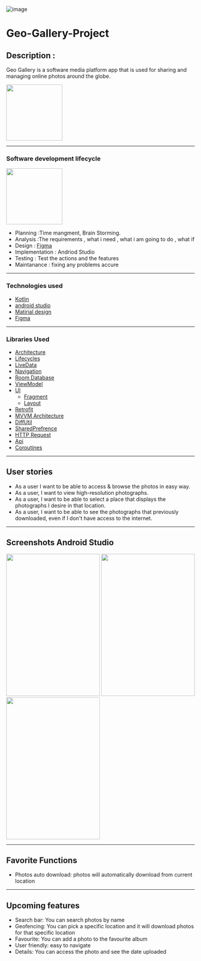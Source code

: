 ![image](https://user-images.githubusercontent.com/91452283/140028219-e6c1e5a4-7e88-4e9a-86cb-1b1e76542cad.png)
# Geo-Gallery-Project


## Description : 

Geo Gallery is a software media platform app that is used for sharing and managing online photos around the globe.

<img src="https://user-images.githubusercontent.com/91452283/144279034-58888f2b-f144-408e-832c-5683afb91b4d.png" width="150" height="150">

<hr>

### Software development lifecycle

<img src="https://user-images.githubusercontent.com/91452283/140063117-e6dfcae8-dc42-4300-89cd-cd760809c347.png" width="150" height="150">

- Planning :Time mangment, Brain Storming.
- Analysis :The requirements , what i need , what i am going to do , what if 
- Design : [Figma](https://www.figma.com/file/bnciU8RcvZ6tcjbZu6B3YP/Geo-Gallery?node-id=0%3A1)
- Implementation : Andriod Studio
- Testing : Test the actions and the features
- Maintanance : fixing any problems accure


<hr>

### Technologies used

- [Kotlin](https://developer.android.com/kotlin)
- [android studio](https://developer.android.com/studio?gclid=Cj0KCQjww4OMBhCUARIsAILndv7dnvotv1KjpsvyCGg74yWzg7zXsTLeEz078nbHA6wWZbaUZSUWlGgaAuMNEALw_wcB&gclsrc=aw.ds)
- [Matirial design](https://material.io/components?platform=android)
- [Figma](https://www.figma.com/file/bnciU8RcvZ6tcjbZu6B3YP/Geo-Gallery?node-id=0%3A1)

<hr>

### Libraries Used

* [Architecture][1]
* [Lifecycles][3] 
* [LiveData][4]
* [Navigation][5] 
* [Room Database][6] 
* [ViewModel][7] 
* [UI][9] 
  * [Fragment][11] 
  * [Layout][12] 
*  [Retrofit](https://square.github.io/retrofit/)
* [MVVM Architecture](https://medium.com/@desai.krupa/why-to-choose-mvvm-android-architecture-9dc2cf9e6f91)
* [DiffUtil](https://medium.com/tech-insider/diffutil-handling-recyclerview-smartly-ac3401d22903)
* [SharedPrefrence](https://medium.com/google-developers/sharedpreferences-is-your-answer-to-simple-storage-a7c8499ea8ff)
* [HTTP Request](https://www.restapitutorial.com/lessons/httpmethods.html)
* [Api](https://www.mulesoft.com/resources/api/what-is-an-api)
* [Coroutines](https://developer.android.com/kotlin/coroutines?gclid=Cj0KCQiA15yNBhDTARIsAGnwe0X6_uiUGKPCcjYnxYqgNTosJ31FJI_HE0l4M_OBt_SfgY5OtwAcFMsaAu0uEALw_wcB&gclsrc=aw.ds)

<hr>

## User stories

* As a user I want to be able to access & browse the photos in easy way.
* As a user, I want to view high-resolution photographs.
* As a user, I want to be able to select a place that displays the photographs I desire in that location.
* As a user, I want to be able to see the photographs that  previously downloaded, even if I don't have access to the internet.
 
<hr>

## Screenshots Android Studio

<img src="https://user-images.githubusercontent.com/91452283/144288879-6bd3113e-2e1a-4d10-b7e3-0e0151c61cf9.jpg" width="250" height="380">
<img src="https://user-images.githubusercontent.com/91452283/144288639-0b7cd4c8-9a4d-4a4b-a178-753a5b544a61.jpg" width="250" height="380">
<img src="https://user-images.githubusercontent.com/91452283/144288976-676beab4-2329-4a4b-a006-212a168a67fc.jpg" width="250" height="380">

<hr>

##  Favorite Functions

* Photos auto download:  photos will automatically download from current location 


<hr>

##  Upcoming features
* Search bar: You can search photos by name 
* Geofencing: You can pick a specific location and it will download photos for that specific location 
* Favourite: You can add a photo to the favourite album
* User friendly: easy to navigate 
* Details: You can access the photo and see the date uploaded 




[21]: https://developer.android.com/training/data-storage/room/relationships
[20]: https://developer.android.com/reference/androidx/room/ForeignKey
[0]: https://developer.android.com/jetpack/components
[1]: https://developer.android.com/jetpack/arch/
[2]: https://developer.android.com/topic/libraries/data-binding/
[3]: https://developer.android.com/topic/libraries/architecture/lifecycle
[4]: https://developer.android.com/topic/libraries/architecture/livedata
[5]: https://developer.android.com/topic/libraries/architecture/navigation/
[6]: https://developer.android.com/topic/libraries/architecture/room
[7]: https://developer.android.com/topic/libraries/architecture/viewmodel
[8]: https://developer.android.com/topic/libraries/architecture/workmanager
[9]: https://developer.android.com/guide/topics/ui
[11]: https://developer.android.com/guide/components/fragments
[12]: https://developer.android.com/guide/topics/ui/declaring-layout
